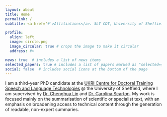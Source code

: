 ```yaml
---
layout: about
title: Home
permalink: /
subtitle: <a href='#'>Affiliations</a>. SLT CDT, University of Sheffield

profile:
  align: left
  image: circle.png
  image_circular: true # crops the image to make it circular
  address: #>

news: true  # includes a list of news items
selected_papers: true # includes a list of papers marked as "selected={true}"
social: false  # includes social icons at the bottom of the page
---
```


I am a third-year PhD candidate at the [UKRI Centre for Doctoral Training Speech and Language Technologies](https://slt-cdt.ac.uk/) @ the University of Sheffield, where I am supervised by [Dr. Chenghua Lin](https://chenghualin.wordpress.com/) and [Dr. Carolina Scarton](https://carolscarton.github.io/).
My work is focused mainly on the summarisation of scientific or specialist text, with an emphasis on broadening access to technical content through the generation of readable, non-expert summaries.

<!-- Write your biography here. Tell the world about yourself. Link to your favorite [subreddit](http://reddit.com). You can put a picture in, too. The code is already in, just name your picture `prof_pic.jpg` and put it in the `img/` folder. -->

<!-- Put your address / P.O. box / other info right below your picture. You can also disable any these elements by editing `profile` property of the YAML header of your `_pages/about.md`. Edit `_bibliography/papers.bib` and Jekyll will render your [publications page](/al-folio/publications/) automatically.

Link to your social media connections, too. This theme is set up to use [Font Awesome icons](http://fortawesome.github.io/Font-Awesome/) and [Academicons](https://jpswalsh.github.io/academicons/), like the ones below. Add your Facebook, Twitter, LinkedIn, Google Scholar, or just disable all of them. -->
